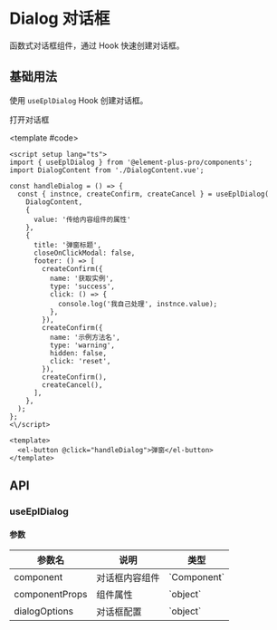 # Dialog 对话框

函数式对话框组件，通过 Hook 快速创建对话框。

## 基础用法

使用 `useEplDialog` Hook 创建对话框。

<script setup>
import { h } from 'vue';
import { ElMessage } from 'element-plus';
import { useEplDialog } from '@element-plus-pro/components';

const DialogContent = {
  setup() {
    return () => h('div', { style: { padding: '20px' } }, '这是对话框内容');
  }
};

const handleDialog = () => {
  const { instnce, createConfirm, createCancel } = useEplDialog(
    DialogContent,
    {
      value: '传给内容组件的属性'
    },
    {
      title: '弹窗标题',
      closeOnClickModal: false,
      footer: () => [
        createConfirm({
          name: '获取实例',
          type: 'success',
          click: () => {
            console.log('我自己处理', instnce.value);
          },
        }),
        createConfirm({
          name: '示例方法名并且不关闭窗口',
          type: 'warning',
          hidden: false,
          click: 'reset',
        }),
        createConfirm(),
        createCancel(),
      ],
    },
  );
};
</script>

<Demo>
  <el-button type="primary" @click="handleDialog">打开对话框</el-button>
  
  <template #code>

```vue
<script setup lang="ts">
import { useEplDialog } from '@element-plus-pro/components';
import DialogContent from './DialogContent.vue';

const handleDialog = () => {
  const { instnce, createConfirm, createCancel } = useEplDialog(
    DialogContent,
    {
      value: '传给内容组件的属性'
    },
    {
      title: '弹窗标题',
      closeOnClickModal: false,
      footer: () => [
        createConfirm({
          name: '获取实例',
          type: 'success',
          click: () => {
            console.log('我自己处理', instnce.value);
          },
        }),
        createConfirm({
          name: '示例方法名',
          type: 'warning',
          hidden: false,
          click: 'reset',
        }),
        createConfirm(),
        createCancel(),
      ],
    },
  );
};
<\/script>

<template>
  <el-button @click="handleDialog">弹窗</el-button>
</template>
```

  </template>
</Demo>

## API

### useEplDialog

#### 参数

| 参数名         | 说明           | 类型          |
| -------------- | -------------- | ------------- |
| component      | 对话框内容组件 | \`Component\` |
| componentProps | 组件属性       | \`object\`    |
| dialogOptions  | 对话框配置     | \`object\`    |
